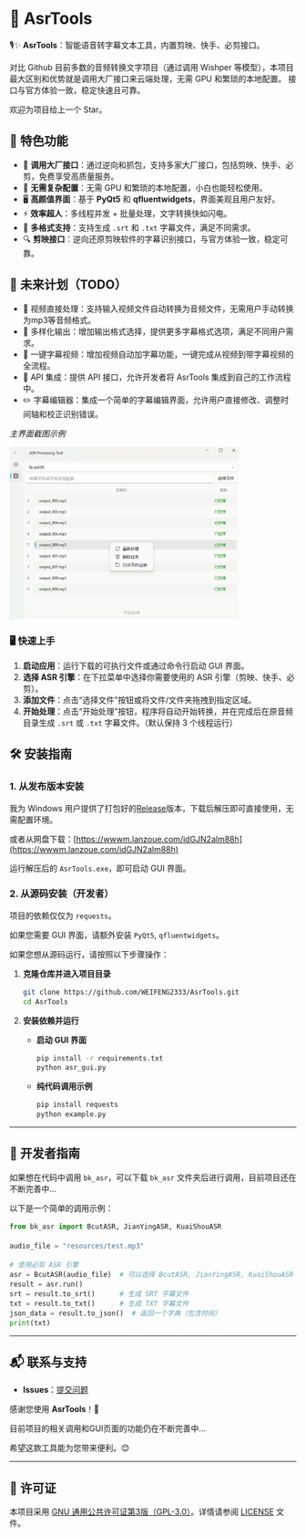 # 🎤 AsrTools

🎙️✨ **AsrTools**：智能语音转字幕文本工具，内置剪映、快手、必剪接口。

 对比 Github 目前多数的音频转换文字项目（通过调用 Wishper 等模型），本项目最大区别和优势就是调用大厂接口来云端处理，无需 GPU 和繁琐的本地配置。 接口与官方体验一致，稳定快速且可靠。

欢迎为项目给上一个 Star。


## 🌟 **特色功能**

- 💸 **调用大厂接口**：通过逆向和抓包，支持多家大厂接口，包括剪映、快手、必剪，免费享受高质量服务。
- 🚀 **无需复杂配置**：无需 GPU 和繁琐的本地配置，小白也能轻松使用。
- 🖥️ **高颜值界面**：基于 **PyQt5** 和 **qfluentwidgets**，界面美观且用户友好。
- ⚡ **效率超人**：多线程并发 + 批量处理，文字转换快如闪电。
- 📄 **多格式支持**：支持生成 `.srt` 和 `.txt` 字幕文件，满足不同需求。
- 🔍 **剪映接口**：逆向还原剪映软件的字幕识别接口，与官方体验一致，稳定可靠。



## 🌟 未来计划（TODO）

- 🎥 视频直接处理：支持输入视频文件自动转换为音频文件，无需用户手动转换为mp3等音频格式。
- 📄 多样化输出：增加输出格式选择，提供更多字幕格式选项，满足不同用户需求。
- 🔀 一键字幕视频：增加视频自动加字幕功能，一键完成从视频到带字幕视频的全流程。
- 🔗 API 集成：提供 API 接口，允许开发者将 AsrTools 集成到自己的工作流程中。
- ✏️ 字幕编辑器：集成一个简单的字幕编辑界面，允许用户直接修改、调整时间轴和校正识别错误。


*主界面截图示例*

<img src="resources/main_window.png" width="80%" alt="主界面">


### 🖥️ **快速上手**

1. **启动应用**：运行下载的可执行文件或通过命令行启动 GUI 界面。
2. **选择 ASR 引擎**：在下拉菜单中选择你需要使用的 ASR 引擎（剪映、快手、必剪）。
3. **添加文件**：点击“选择文件”按钮或将文件/文件夹拖拽到指定区域。
4. **开始处理**：点击“开始处理”按钮，程序将自动开始转换，并在完成后在原音频目录生成 `.srt` 或 `.txt` 字幕文件。（默认保持 3 个线程运行）

## 🛠️ **安装指南**

###  **1. 从发布版本安装**

我为 Windows 用户提供了打包好的[Release](https://github.com/WEIFENG2333/AsrTools/releases)版本，下载后解压即可直接使用，无需配置环境。

或者从网盘下载：[https://wwwm.lanzoue.com/idGJN2alm88h](https://wwwm.lanzoue.com/idGJN2alm88h)

运行解压后的 `AsrTools.exe`，即可启动 GUI 界面。


###  **2. 从源码安装（开发者）**

项目的依赖仅仅为 `requests`。

如果您需要 GUI 界面，请额外安装 `PyQt5`, `qfluentwidgets`。

如果您想从源码运行，请按照以下步骤操作：

1. **克隆仓库并进入项目目录**

    ```bash
    git clone https://github.com/WEIFENG2333/AsrTools.git
    cd AsrTools
    ```

2. **安装依赖并运行**

    - **启动 GUI 界面**

        ```bash
        pip install -r requirements.txt
        python asr_gui.py
        ```

    - **纯代码调用示例**

        ```bash
        pip install requests
        python example.py
        ```

---

## 📝 **开发者指南**

如果想在代码中调用 `bk_asr`，可以下载 `bk_asr` 文件夹后进行调用，目前项目还在不断完善中...

以下是一个简单的调用示例：

```python
from bk_asr import BcutASR, JianYingASR, KuaiShouASR

audio_file = "resources/test.mp3"

# 使用必剪 ASR 引擎
asr = BcutASR(audio_file)  # 可以选择 BcutASR, JianYingASR, KuaiShouASR
result = asr.run()
srt = result.to_srt()      # 生成 SRT 字幕文件
txt = result.to_txt()      # 生成 TXT 字幕文件
json_data = result.to_json()  # 返回一个字典（包含时间）
print(txt)
```

---

## 📬 **联系与支持**

- **Issues**：[提交问题](https://github.com/WEIFENG2333/AsrTools/issues)

感谢您使用 **AsrTools**！🎉  

目前项目的相关调用和GUI页面的功能仍在不断完善中...

希望这款工具能为您带来便利。😊

---

 ## 📄 **许可证**

本项目采用 [GNU 通用公共许可证第3版（GPL-3.0）](https://www.gnu.org/licenses/gpl-3.0.en.html)。详情请参阅 [LICENSE](https://github.com/WEIFENG2333/AsrTools/blob/main/LICENSE) 文件。



